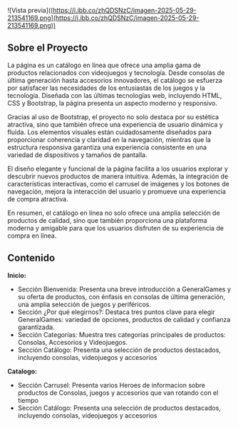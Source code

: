 ![Vista previa]((https://i.ibb.co/zhQDSNzC/imagen-2025-05-29-213541169.png](https://i.ibb.co/zhQDSNzC/imagen-2025-05-29-213541169.png))
## Sobre el Proyecto

La página es un catálogo en línea que ofrece una amplia gama de productos relacionados con videojuegos y tecnología. Desde consolas de última generación hasta accesorios innovadores, el catálogo se esfuerza por satisfacer las necesidades de los entusiastas de los juegos y la tecnología. Diseñada con las últimas tecnologías web, incluyendo HTML, CSS y Bootstrap, la página presenta un aspecto moderno y responsivo.

Gracias al uso de Bootstrap, el proyecto no solo destaca por su estética atractiva, sino que también ofrece una experiencia de usuario dinámica y fluida. Los elementos visuales están cuidadosamente diseñados para proporcionar coherencia y claridad en la navegación, mientras que la estructura responsiva garantiza una experiencia consistente en una variedad de dispositivos y tamaños de pantalla.

El diseño elegante y funcional de la página facilita a los usuarios explorar y descubrir nuevos productos de manera intuitiva. Además, la integración de características interactivas, como el carrusel de imágenes y los botones de navegación, mejora la interacción del usuario y promueve una experiencia de compra atractiva.

En resumen, el catálogo en línea no solo ofrece una amplia selección de productos de calidad, sino que también proporciona una plataforma moderna y amigable para que los usuarios disfruten de su experiencia de compra en línea.

## Contenido

**Inicio:**

- Sección Bienvenida: Presenta una breve introducción a GeneralGames y su oferta de productos, con énfasis en consolas de última generación, una amplia selección de juegos y periféricos.
- Sección ¿Por qué elegirnos?: Destaca tres puntos clave para elegir GeneralGames: variedad de opciones, productos de calidad y confianza garantizada.
- Sección Categorías: Muestra tres categorías principales de productos: Consolas, Accesorios y Videojuegos.
- Sección Catálogo: Presenta una selección de productos destacados, incluyendo consolas, videojuegos y accesorios

**Catalogo:**

- Sección Carrusel: Presenta varios Heroes de informacion sobre productos de Consolas, juegos y accesorios que van rotando con el tiempo
- Sección Catálogo: Presenta una selección de productos destacados, incluyendo consolas, videojuegos y accesorios

